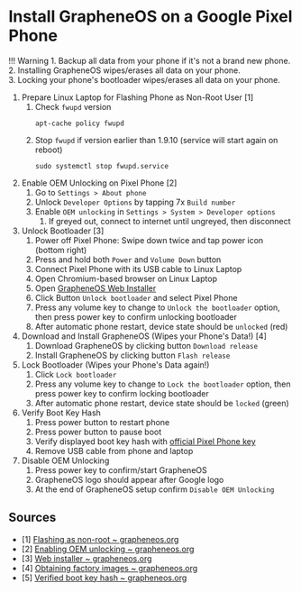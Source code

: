 # Install GrapheneOS on a Google Pixel Phone

!!! Warning
    1. Backup all data from your phone if it's not a brand new phone.<br>
    2. Installing GrapheneOS wipes/erases all data on your phone.<br>
    3. Locking your phone's bootloader wipes/erases all data on your phone.

1. Prepare Linux Laptop for Flashing Phone as Non-Root User [1]
    1. Check `fwupd` version
        ```
        apt-cache policy fwupd
        ```
    2. Stop `fwupd` if version earlier than 1.9.10 (service will start again on reboot)
        ```
        sudo systemctl stop fwupd.service
        ```
2. Enable OEM Unlocking on Pixel Phone [2]
    1. Go to `Settings > About phone`
    2. Unlock `Developer Options` by tapping 7x `Build number`
    3. Enable `OEM unlocking` in `Settings > System > Developer options`
        1. If greyed out, connect to internet until ungreyed, then disconnect
3. Unlock Bootloader [3]
    1. Power off Pixel Phone: Swipe down twice and tap power icon (bottom right)
    2. Press and hold both `Power` and `Volume Down` button
    3. Connect Pixel Phone with its USB cable to Linux Laptop
    4. Open Chromium-based browser on Linux Laptop
    5. Open [GrapheneOS Web Installer](https://grapheneos.org/install/web#unlocking-the-bootloader)
    6. Click Button `Unlock bootloader` and select Pixel Phone
    7. Press any volume key to change to `Unlock the bootloader` option, then press power key to confirm unlocking bootloader
    8. After automatic phone restart, device state should be `unlocked` (red)
4. Download and Install GrapheneOS (Wipes your Phone's Data!) [4]
    1. Download GrapheneOS by clicking button `Download release`
    2. Install GrapheneOS by clicking button `Flash release`
5. Lock Bootloader (Wipes your Phone's Data again!)
    1. Click `Lock bootloader`
    2. Press any volume key to change to `Lock the bootloader` option, then press power key to confirm locking bootloader
    3. After automatic phone restart, device state should be `locked` (green)
6. Verify Boot Key Hash
    1. Press power button to restart phone
    2. Press power button to pause boot
    3. Verify displayed boot key hash with [official Pixel Phone key](https://grapheneos.org/install/web#verified-boot-key-hash)
    4. Remove USB cable from phone and laptop
7. Disable OEM Unlocking
    1. Press power key to confirm/start GrapheneOS
    2. GrapheneOS logo should appear after Google logo
    3. At the end of GrapheneOS setup confirm `Disable OEM Unlocking`

## Sources

- [1] [Flashing as non-root ~ grapheneos.org](https://grapheneos.org/install/web#flashing-as-non-root)
- [2] [Enabling OEM unlocking ~ grapheneos.org](https://grapheneos.org/install/web#enabling-oem-unlocking)
- [3] [Web installer ~ grapheneos.org](https://grapheneos.org/install/web#web-install)
- [4] [Obtaining factory images ~ grapheneos.org](https://grapheneos.org/install/web#obtaining-factory-images)
- [5] [Verified boot key hash ~ grapheneos.org](https://grapheneos.org/install/web#verified-boot-key-hash)
